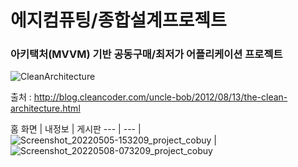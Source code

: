 # 에지컴퓨팅/종합설계프로젝트
### 아키택처(MVVM) 기반 공동구매/최저가 어플리케이션 프로젝트 

![CleanArchitecture](https://user-images.githubusercontent.com/59782980/166170969-f6276d0b-8b4d-4599-88bc-3eb12a7cf382.jpg)

출처 : http://blog.cleancoder.com/uncle-bob/2012/08/13/the-clean-architecture.html



홈 화면 | 내정보 | 게시판
--- | --- |
![Screenshot_20220505-153209_project_cobuy](https://user-images.githubusercontent.com/59782980/167274057-a9083444-e973-418b-b9fa-abc5bdced727.jpg) | ![Screenshot_20220508-073209_project_cobuy](https://user-images.githubusercontent.com/59782980/167274041-5e0def81-1309-4492-a1cb-e210fbeb196a.jpg)


